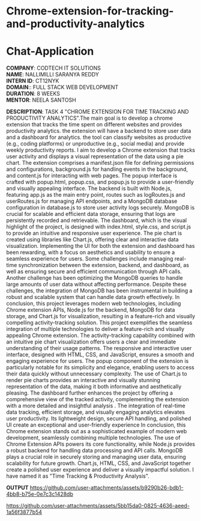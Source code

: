 # Chrome-extension-for-tracking-and-productivity-analytics

# Chat-Application

**COMPANY**: CODTECH IT SOLUTIONS  <br>
**NAME**: NALLIMILLI SARANYA REDDY  <br>
**INTERN ID**: CT12NYK  <br>
**DOMAIN**:: FULL STACK WEB DEVELOPMENT  <br>
**DURATION**: 8 WEEKS   <br>
**MENTOR**: NEELA SANTOSH

**DESCRIPTION**:
TASK 4 "CHROME EXTENSION FOR TIME TRACKING AND PRODUCTIVITY ANALYTICS".The main goal is to develop a chrome extension that tracks the time spent on different websites and provides productivity analytics. the extension will have a backend to store user data and a dashboard for analytics. the tool can classify websites as productive (e.g., coding platforms) or unproductive (e.g., social media) and provide weekly productivity reports.
I aim to develop a Chrome extension that tracks user activity and displays a visual representation of the data using a pie chart. The extension comprises a manifest.json file for defining permissions and configurations, background.js for handling events in the background, and content.js for interacting with web pages. The popup interface is crafted with popup.html, popup.css, and popup.js to provide a user-friendly and visually appealing interface. The backend is built with Node.js, featuring app.js as the main entry point, routes such as logRoutes.js and userRoutes.js for managing API endpoints, and a MongoDB database configuration in database.js to store user activity logs securely. MongoDB is crucial for scalable and efficient data storage, ensuring that logs are persistently recorded and retrievable. The dashboard, which is the visual highlight of the project, is designed with index.html, style.css, and script.js to provide an intuitive and responsive user experience. The pie chart is created using libraries like Chart.js, offering clear and interactive data visualization. Implementing the UI for both the extension and dashboard has been rewarding, with a focus on aesthetics and usability to ensure a seamless experience for users. Some challenges include managing real-time synchronization between the extension, backend, and dashboard, as well as ensuring secure and efficient communication through API calls. Another challenge has been optimizing the MongoDB queries to handle large amounts of user data without affecting performance. Despite these challenges, the integration of MongoDB has been instrumental in building a robust and scalable system that can handle data growth effectively. In conclusion, this project leverages modern web technologies, including Chrome extension APIs, Node.js for the backend, MongoDB for data storage, and Chart.js for visualization, resulting in a feature-rich and visually compelling activity-tracking solution.
This project exemplifies the seamless integration of multiple technologies to deliver a feature-rich and visually appealing Chrome extension. The activity-tracking capability combined with an intuitive pie chart visualization offers users a clear and immediate understanding of their usage patterns. The responsive and interactive user interface, designed with HTML, CSS, and JavaScript, ensures a smooth and engaging experience for users. The popup component of the extension is particularly notable for its simplicity and elegance, enabling users to access their data quickly without unnecessary complexity. The use of Chart.js to render pie charts provides an interactive and visually stunning representation of the data, making it both informative and aesthetically pleasing. The dashboard further enhances the project by offering a comprehensive view of the tracked activity, complementing the extension with a more detailed and insightful analysis . The integration of real-time data tracking, efficient storage, and visually engaging analytics elevates user productivity. Its lightweight design, secure API handling, and polished UI create an exceptional and user-friendly experience
In conclusion, this Chrome extension stands out as a sophisticated example of modern web development, seamlessly combining multiple technologies. The use of Chrome Extension APIs powers its core functionality, while Node.js provides a robust backend for handling data processing and API calls. MongoDB plays a crucial role in securely storing and managing user data, ensuring scalability for future growth. Chart.js, HTML, CSS, and JavaScript together create a polished user experience and deliver a visually impactful solution. I have named it as "Time Tracking & Productivity Analysis".

**OUTPUT**
https://github.com/user-attachments/assets/b9290b26-bdb1-4bb8-b75e-0e7c3c1428db

https://github.com/user-attachments/assets/5bb15da0-0825-4636-aeed-1a56f3877b54

